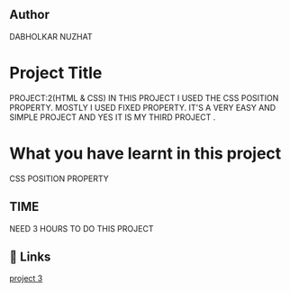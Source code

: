 ## Author
 DABHOLKAR NUZHAT 
# Project Title

PROJECT:2(HTML & CSS)
IN THIS PROJECT I USED THE CSS POSITION PROPERTY.
MOSTLY I USED FIXED PROPERTY. IT'S A VERY EASY AND SIMPLE PROJECT AND YES IT IS MY THIRD PROJECT .



 # What you have learnt in this project
CSS POSITION PROPERTY 

## TIME
 NEED 3 HOURS TO DO THIS PROJECT

## 🔗 Links
[project 3](https://project3a.netlify.app/)
